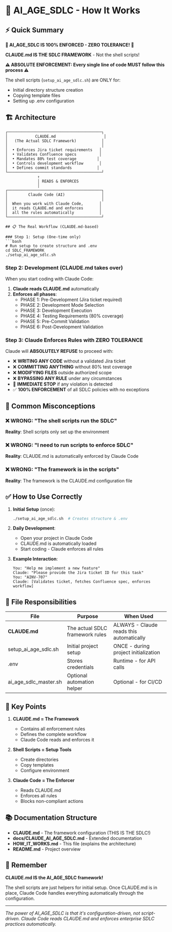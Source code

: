 # 🎯 AI_AGE_SDLC - How It Works

## ⚡ Quick Summary

**🚫 AI_AGE_SDLC IS 100% ENFORCED - ZERO TOLERANCE! 🚫**

**CLAUDE.md IS THE SDLC FRAMEWORK** - Not the shell scripts!

**⚠️ ABSOLUTE ENFORCEMENT: Every single line of code MUST follow this process ⚠️**

The shell scripts (`setup_ai_age_sdlc.sh`) are ONLY for:
- Initial directory structure creation
- Copying template files
- Setting up .env configuration

## 🏗️ Architecture

```
┌─────────────────────────────────────────┐
│            CLAUDE.md                     │
│   (The Actual SDLC Framework)           │
│                                         │
│  • Enforces Jira ticket requirements   │
│  • Validates Confluence specs          │
│  • Mandates 80% test coverage         │
│  • Controls development workflow       │
│  • Defines commit standards           │
└─────────────────────────────────────────┘
              ↑
              │ READS & ENFORCES
              │
┌─────────────────────────────────────────┐
│         Claude Code (AI)                │
│                                         │
│  When you work with Claude Code,       │
│  it reads CLAUDE.md and enforces       │
│  all the rules automatically           │
└─────────────────────────────────────────┘

## 📋 The Real Workflow (CLAUDE.md-based)

### Step 1: Setup (One-time only)
```bash
# Run setup to create structure and .env
cd SDLC_FRAMEWORK
./setup_ai_age_sdlc.sh
```

### Step 2: Development (CLAUDE.md takes over)
When you start coding with Claude Code:

1. **Claude reads CLAUDE.md** automatically
2. **Enforces all phases**:
   - PHASE 1: Pre-Development (Jira ticket required)
   - PHASE 2: Development Mode Selection
   - PHASE 3: Development Execution
   - PHASE 4: Testing Requirements (80% coverage)
   - PHASE 5: Pre-Commit Validation
   - PHASE 6: Post-Development Validation

### Step 3: Claude Enforces Rules with ZERO TOLERANCE
Claude will **ABSOLUTELY REFUSE** to proceed with:
- ❌ **WRITING ANY CODE** without a validated Jira ticket
- ❌ **COMMITTING ANYTHING** without 80% test coverage
- ❌ **MODIFYING FILES** outside authorized scope
- ❌ **BYPASSING ANY RULE** under any circumstances
- 🛑 **IMMEDIATE STOP** if any violation is detected
- ✅ **100% ENFORCEMENT** of all SDLC policies with no exceptions

## 🚫 Common Misconceptions

### ❌ WRONG: "The shell scripts run the SDLC"
**Reality**: Shell scripts only set up the environment

### ❌ WRONG: "I need to run scripts to enforce SDLC"
**Reality**: CLAUDE.md is automatically enforced by Claude Code

### ❌ WRONG: "The framework is in the scripts"
**Reality**: The framework is the CLAUDE.md configuration file

## ✅ How to Use Correctly

1. **Initial Setup** (once):
   ```bash
   ./setup_ai_age_sdlc.sh  # Creates structure & .env
   ```

2. **Daily Development**:
   - Open your project in Claude Code
   - CLAUDE.md is automatically loaded
   - Start coding - Claude enforces all rules

3. **Example Interaction**:
   ```
   You: "Help me implement a new feature"
   Claude: "Please provide the Jira ticket ID for this task"
   You: "AINV-707"
   Claude: [Validates ticket, fetches Confluence spec, enforces workflow]
   ```

## 📁 File Responsibilities

| File | Purpose | When Used |
|------|---------|-----------|
| **CLAUDE.md** | The actual SDLC framework rules | ALWAYS - Claude reads this automatically |
| setup_ai_age_sdlc.sh | Initial project setup | ONCE - during project initialization |
| .env | Stores credentials | Runtime - for API calls |
| ai_age_sdlc_master.sh | Optional automation helper | Optional - for CI/CD |

## 🔑 Key Points

1. **CLAUDE.md = The Framework**
   - Contains all enforcement rules
   - Defines the complete workflow
   - Claude Code reads and enforces it

2. **Shell Scripts = Setup Tools**
   - Create directories
   - Copy templates
   - Configure environment

3. **Claude Code = The Enforcer**
   - Reads CLAUDE.md
   - Enforces all rules
   - Blocks non-compliant actions

## 📚 Documentation Structure

- **CLAUDE.md** - The framework configuration (THIS IS THE SDLC!)
- **docs/CLAUDE_AI_AGE_SDLC.md** - Extended documentation
- **HOW_IT_WORKS.md** - This file (explains the architecture)
- **README.md** - Project overview

## 🎯 Remember

**CLAUDE.md IS the AI_AGE_SDLC framework!**

The shell scripts are just helpers for initial setup. Once CLAUDE.md is in place, Claude Code handles everything automatically through the configuration.

---

*The power of AI_AGE_SDLC is that it's configuration-driven, not script-driven. Claude Code reads CLAUDE.md and enforces enterprise SDLC practices automatically.*